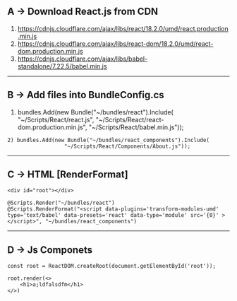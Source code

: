 A -> Download React.js from CDN
-------------------------------
   1) https://cdnjs.cloudflare.com/ajax/libs/react/18.2.0/umd/react.production.min.js
   2) https://cdnjs.cloudflare.com/ajax/libs/react-dom/18.2.0/umd/react-dom.production.min.js
   3) https://cdnjs.cloudflare.com/ajax/libs/babel-standalone/7.22.5/babel.min.js
----------------------------------------------------------------------------------------------------------


B -> Add files into BundleConfig.cs
-----------------------------------
   1) bundles.Add(new Bundle("~/bundles/react").Include(
                      "~/Scripts/React/react.js",
                      "~/Scripts/React/react-dom.production.min.js",
                      "~/Scripts/React/babel.min.js"));

    2) bundles.Add(new Bundle("~/bundles/react_components").Include(
                      "~/Scripts/React/Components/About.js"));
----------------------------------------------------------------------------------------------------------


C -> HTML [RenderFormat]
------------------------
    <div id="root"></div> 
    
    @Scripts.Render("~/bundles/react")
    @Scripts.RenderFormat("<script data-plugins='transform-modules-umd' type='text/babel' data-presets='react' data-type='module' src='{0}' > </script>", "~/bundles/react_components")
----------------------------------------------------------------------------------------------------------

D -> Js Componets
-----------------
    const root = ReactDOM.createRoot(document.getElementById('root'));
    
    root.render(<>
    	<h1>a;ldfalsdfm</h1>
    </>)


